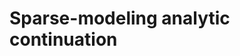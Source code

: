 Sparse-modeling analytic continuation
=======================================================================